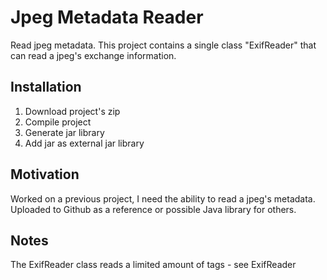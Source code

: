 # Jpeg Metadata Reader
Read jpeg metadata. This project contains a single class "ExifReader" that can read a jpeg's exchange information.

<h2>Installation</h2>
<ol>
  <li>Download project's zip</li>
  <li>Compile project</li>
  <li>Generate jar library</li>
  <li>Add jar as external jar library</li>
</ol>

<h2>Motivation</h2>
Worked on a previous project, I need the ability to read a jpeg's metadata. Uploaded to Github as a reference or possible Java library for others.

<h2>Notes</h2>
The ExifReader class reads a limited amount of tags - see ExifReader
